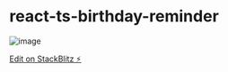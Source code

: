 # react-ts-birthday-reminder

![image](https://user-images.githubusercontent.com/51804994/124331937-ad906280-db66-11eb-95bf-b40122a1666c.png)


[Edit on StackBlitz ⚡️](https://stackblitz.com/edit/react-ts-birthday-reminder)
